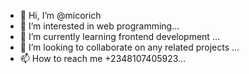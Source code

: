 - 👋 Hi, I’m @micorich
- 👀 I’m interested in web programming...
- 🌱 I’m currently learning frontend development ...
- 💞️ I’m looking to collaborate on any related projects ...
- 📫 How to reach me +2348107405923...

<!---
micorich/micorich is a ✨ special ✨ repository because its `README.md` (this file) appears on your GitHub profile.
You can click the Preview link to take a look at your changes.
--->

